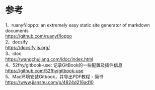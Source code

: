 ﻿# 参考

1、ruanyf/loppo: an extremely easy static site generator of markdown documents  
https://github.com/ruanyf/loppo  
2、docsify  
https://docsify.js.org/    
3、idoc  
https://wangchujiang.com/idoc/index.html  
4、52fhy/gitbook-use: 记录GitBook的一些配置及插件信息  
https://github.com/52fhy/gitbook-use   
5、Mac环境安装Gitbook，并导出PDF教程 - 简书  
https://www.jianshu.com/p/4824d216ad10  